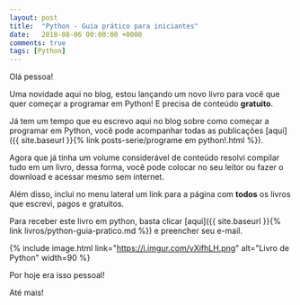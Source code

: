 ```yaml
---
layout: post
title:  "Python - Guia prático para iniciantes"
date:   2018-08-06 00:00:00 +0000
comments: true
tags: [Python]
---
```


Olá pessoa!

Uma novidade aqui no blog, estou lançando um novo livro para você que quer começar a programar em Python! E precisa de conteúdo **gratuito**.

<!--more-->

Já tem um tempo que eu escrevo aqui no blog sobre como começar a programar em Python, você pode acompanhar todas as publicações [aqui]({{ site.baseurl }}{% link posts-serie/programe em python!.html %}).

Agora que já tinha um volume considerável de conteúdo resolvi compilar tudo em um livro, dessa forma, você pode colocar no seu leitor ou fazer o download e acessar mesmo sem internet.

Além disso, inclui no menu lateral um link para a página com **todos** os livros que escrevi, pagos e gratuitos.

Para receber este livro em python, basta clicar [aqui]({{ site.baseurl }}{% link livros/python-guia-pratico.md %}) e preencher seu e-mail.

{% include image.html link="https://i.imgur.com/vXifhLH.png" alt="Livro de Python" width=90 %}

Por hoje era isso pessoal!

Até mais!